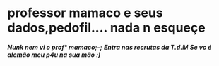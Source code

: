 # professor mamaco e seus dados,pedofil.... nada n esqueçe

***Nunk nem vi o prof° mamaco;-;***
***Entra nas recrutas da T.d.M***
***Se vc é alemão meu p4u na sua mão :)***
